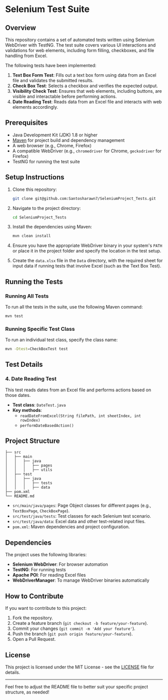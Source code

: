 # Selenium Test Suite

## Overview
This repository contains a set of automated tests written using Selenium WebDriver with TestNG. The test suite covers various UI interactions and validations for web elements, including form filling, checkboxes, and file handling from Excel.

The following tests have been implemented:
1. **Text Box Form Test**: Fills out a text box form using data from an Excel file and validates the submitted results.
2. **Check Box Test**: Selects a checkbox and verifies the expected output.
3. **Visibility Check Test**: Ensures that web elements, including buttons, are visible and interactable before performing actions.
4. **Date Reading Test**: Reads data from an Excel file and interacts with web elements accordingly.

## Prerequisites
- Java Development Kit (JDK) 1.8 or higher
- [Maven](https://maven.apache.org/) for project build and dependency management
- A web browser (e.g., Chrome, Firefox)
- A compatible WebDriver (e.g., `chromedriver` for Chrome, `geckodriver` for Firefox)
- TestNG for running the test suite

## Setup Instructions

1. Clone this repository:
    ```bash
    git clone git@github.com:Santosharawn7/SeleniumProject_Tests.git
    ```

2. Navigate to the project directory:
    ```bash
    cd SeleniumProject_Tests
    ```

3. Install the dependencies using Maven:
    ```bash
    mvn clean install
    ```

4. Ensure you have the appropriate WebDriver binary in your system's `PATH` or place it in the project folder and specify the location in the test setup.

5. Create the `data.xlsx` file in the `Data` directory, with the required sheet for input data if running tests that involve Excel (such as the Text Box Test).

## Running the Tests

### Running All Tests
To run all the tests in the suite, use the following Maven command:
```bash
mvn test
```

### Running Specific Test Class
To run an individual test class, specify the class name:
```bash
mvn -Dtest=CheckBoxTest test
```

## Test Details


### 4. **Date Reading Test**
This test reads dates from an Excel file and performs actions based on those dates.

- **Test class**: `DateTest.java`
- **Key methods**:
    - `readDateFromExcel(String filePath, int sheetIndex, int rowIndex)`
    - `performDateBasedAction()`

## Project Structure

```
├── src
│   ├── main
│   │   ├── java
│   │   │   ├── pages
│   │   │   ├── utils
│   ├── test
│   │   ├── java
│   │   │   ├── tests
│   │   │   ├── data
├── pom.xml
└── README.md
```

- `src/main/java/pages`: Page Object classes for different pages (e.g., `TextBoxPage`, `CheckBoxPage`).
- `src/test/java/tests`: Test classes for each Selenium test scenario.
- `src/test/java/data`: Excel data and other test-related input files.
- `pom.xml`: Maven dependencies and project configuration.

## Dependencies
The project uses the following libraries:
- **Selenium WebDriver**: For browser automation
- **TestNG**: For running tests
- **Apache POI**: For reading Excel files
- **WebDriverManager**: To manage WebDriver binaries automatically

## How to Contribute
If you want to contribute to this project:
1. Fork the repository.
2. Create a feature branch (`git checkout -b feature/your-feature`).
3. Commit your changes (`git commit -m 'Add your feature'`).
4. Push the branch (`git push origin feature/your-feature`).
5. Open a Pull Request.

## License
This project is licensed under the MIT License - see the [LICENSE](LICENSE) file for details.

---

Feel free to adjust the README file to better suit your specific project structure, as needed!